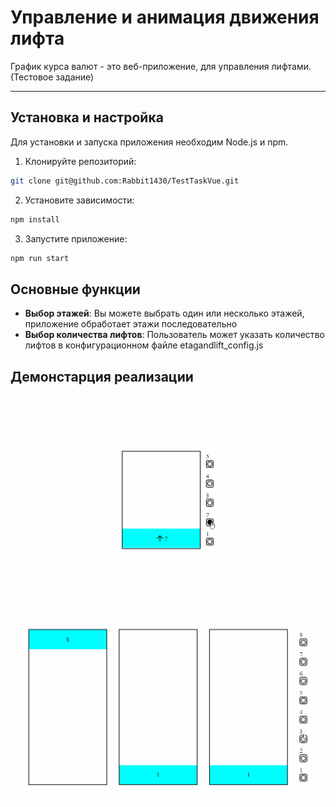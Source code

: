 # Управление  и анимация движения лифта

График курса валют - это веб-приложение, для управления лифтами.(Тестовое задание)

---

## Установка и настройка

Для установки и запуска приложения необходим Node.js и npm.

1. Клонируйте репозиторий:

```bash
git clone git@github.com:Rabbit1430/TestTaskVue.git
```

2. Установите зависимости:

```bash
npm install
```

3. Запустите приложение:

```bash
npm run start
```



## Основные функции

- **Выбор этажей**: Вы можете выбрать один или несколько этажей, приложение обработает этажи последовательно
- **Выбор количества лифтов**: Пользователь может указать количество лифтов в конфигурационном файле etagandlift_config.js

## Демонстарция реализации

![Демонстрация работы веб-сайта](https://github.com/Rabbit1430/TestTaskVue/blob/main/1.gif)


![Демонстрация работы веб-сайта](https://github.com/Rabbit1430/TestTaskVue/blob/main/2.gif)